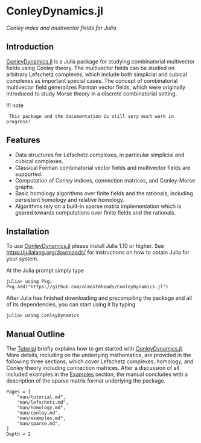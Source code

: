 # ConleyDynamics.jl

*Conley index and multivector fields for Julia.*

## Introduction

[ConleyDynamics.jl](https://almost6heads.github.io/ConleyDynamics.jl) is a
Julia package for studying combinatorial multivector fields using Conley
theory. The multivector fields can be studied on arbitrary Lefschetz
complexes, which include both simplicial and cubical complexes as
important special cases. The concept of combinatorial multivector field
generalizes Forman vector fields, which were originally introduced to study
Morse theory in a discrete combinatorial setting.

!!! note

     This package and the documentation is still very much work in progress!

## Features

- Data structures for Lefschetz complexes, in particular simplicial and
  cubical complexes.
- Classical Forman combinatorial vector fields and multivector fields are
  supported.
- Computation of Conley indices, connection matrices, and Conley-Morse graphs.
- Basic homology algorithms over finite fields and the rationals, including
  persistent homology and relative homology.
- Algorithms rely on a built-in sparse matrix implementation which is geared
  towards computations over finite fields and the rationals.

## Installation

To use [ConleyDynamics.jl](https://almost6heads.github.io/ConleyDynamics.jl)
please install Julia 1.10 or higher. See <https://julialang.org/downloads/>
for instructions on how to obtain Julia for your system.

At the Julia prompt simply type

```
julia> using Pkg; Pkg.add("https://github.com/almost6heads/ConleyDynamics.jl")
```

After Julia has finished downloading and precompiling the package and
all of its dependencies, you can start using it by typing

```
julia> using ConleyDynamics
```

## Manual Outline

The [Tutorial](@ref) briefly explains how to get started with
[ConleyDynamics.jl](https://almost6heads.github.io/ConleyDynamics.jl).
More details, including on the underlying mathematics, are provided in
the following three sections, which cover Lefschetz complexes, homology,
and Conley theory including connection matrices. After a discussion of all
included examples in the [Examples](@ref) section, the manual concludes
with a description of the sparse matrix format underlying the package.

```@contents
Pages = [
    "man/tutorial.md",
    "man/lefschetz.md",
    "man/homology.md",
    "man/conley.md",
    "man/examples.md",
    "man/sparse.md",
]
Depth = 2
```

